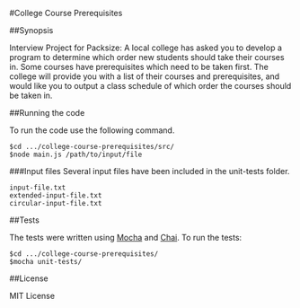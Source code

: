 #College Course Prerequisites

##Synopsis

Interview Project for Packsize:
A local college has asked you to develop a program to determine which order new students should take their courses in.  Some courses have prerequisites which need to be taken first.  The college will provide you with a list of their courses and prerequisites, and would like you to output a class schedule of which order the courses should be taken in.


##Running the code

To run the code use the following command.

    $cd .../college-course-prerequisites/src/
    $node main.js /path/to/input/file
    
###Input files
Several input files have been included in the unit-tests folder.

    input-file.txt
    extended-input-file.txt
    circular-input-file.txt
    


##Tests

The tests were written using [Mocha](https://mochajs.org/) and [Chai](http://chaijs.com/). To run the tests:

    $cd .../college-course-prerequisites/
    $mocha unit-tests/
    


##License

MIT License